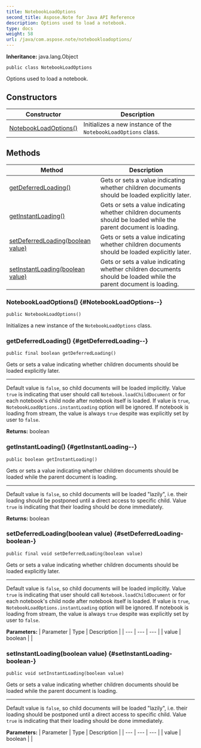 ```yaml
---
title: NotebookLoadOptions
second_title: Aspose.Note for Java API Reference
description: Options used to load a notebook.
type: docs
weight: 58
url: /java/com.aspose.note/notebookloadoptions/
---
```


**Inheritance:**
java.lang.Object
```
public class NotebookLoadOptions
```

Options used to load a notebook.
## Constructors

| Constructor | Description |
| --- | --- |
| [NotebookLoadOptions()](#NotebookLoadOptions--) | Initializes a new instance of the `NotebookLoadOptions` class. |
## Methods

| Method | Description |
| --- | --- |
| [getDeferredLoading()](#getDeferredLoading--) | Gets or sets a value indicating whether children documents should be loaded explicitly later. |
| [getInstantLoading()](#getInstantLoading--) | Gets or sets a value indicating whether children documents should be loaded while the parent document is loading. |
| [setDeferredLoading(boolean value)](#setDeferredLoading-boolean-) | Gets or sets a value indicating whether children documents should be loaded explicitly later. |
| [setInstantLoading(boolean value)](#setInstantLoading-boolean-) | Gets or sets a value indicating whether children documents should be loaded while the parent document is loading. |
### NotebookLoadOptions() {#NotebookLoadOptions--}
```
public NotebookLoadOptions()
```


Initializes a new instance of the `NotebookLoadOptions` class.

### getDeferredLoading() {#getDeferredLoading--}
```
public final boolean getDeferredLoading()
```


Gets or sets a value indicating whether children documents should be loaded explicitly later.

--------------------

Default value is `false`, so child documents will be loaded implicitly. Value `true` is indicating that user should call `Notebook.loadChildDocument` or for each notebook's child node after notebook itself is loaded. If value is `true`, `NotebookLoadOptions.instantLoading` option will be ignored. If notebook is loading from stream, the value is always `true` despite was explicitly set by user to `false`.

**Returns:**
boolean
### getInstantLoading() {#getInstantLoading--}
```
public boolean getInstantLoading()
```


Gets or sets a value indicating whether children documents should be loaded while the parent document is loading.

--------------------

Default value is `false`, so child documents will be loaded "lazily", i.e. their loading should be postponed until a direct access to specific child. Value `true` is indicating that their loading should be done immediately.

**Returns:**
boolean
### setDeferredLoading(boolean value) {#setDeferredLoading-boolean-}
```
public final void setDeferredLoading(boolean value)
```


Gets or sets a value indicating whether children documents should be loaded explicitly later.

--------------------

Default value is `false`, so child documents will be loaded implicitly. Value `true` is indicating that user should call `Notebook.loadChildDocument` or for each notebook's child node after notebook itself is loaded. If value is `true`, `NotebookLoadOptions.instantLoading` option will be ignored. If notebook is loading from stream, the value is always `true` despite was explicitly set by user to `false`.

**Parameters:**
| Parameter | Type | Description |
| --- | --- | --- |
| value | boolean |  |

### setInstantLoading(boolean value) {#setInstantLoading-boolean-}
```
public void setInstantLoading(boolean value)
```


Gets or sets a value indicating whether children documents should be loaded while the parent document is loading.

--------------------

Default value is `false`, so child documents will be loaded "lazily", i.e. their loading should be postponed until a direct access to specific child. Value `true` is indicating that their loading should be done immediately.

**Parameters:**
| Parameter | Type | Description |
| --- | --- | --- |
| value | boolean |  |

